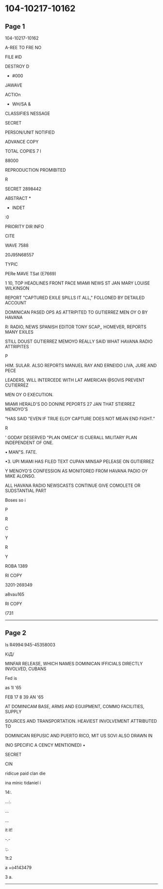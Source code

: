 # 104-10217-10162

## Page 1

104-10217-10162

A-REE TO FRE NO

FILE #ID

DESTROY D

+ #000

JAWAVE

ACTIOn

- WH/SA &

CLASSIFIES NESSAGE

SECRET

PERSON/UNIT NOTIFIED

ADVANCE COPY

TOTAL COPIES 7 l

88000

REPRODUCTION PROMIBITED

R

SECRET 2898442

ABSTRACT *

- INDET

:0

PRIORITY DIR INFO

CITE

WAVE 7588

20J95N68557

TYPIC

PERe MAVE TSat (E7669)

1 10, TOP HEADLINES FRONT PACE MIAMI NEWS ST JAN MARY LOUISE WILKINSON

REPORT "CAPTURED EXILE SPILLS IT ALL," FOLLONED BY DETAILED ACCOUNT

DOMINICAN PASED OPS AS ATTRIPITED TO GUTIERREZ MEN OY O BY HAVANA

R: RADIO, NEWS SPANISH EDITOR TONY SCAP,, HOMEVER, REPORTS MANY EXILES

STILL DOUST GUTIERREZ MEMOYO REALLY SAID WHAT HAVANA RADIO ATTRIPITES

P

HIM. SULAR. ALSO REPORTS MANUEL RAY AND ERNEIDO LIVA, JURE AND PECE

LEADERS, WILL INTERCEDE WITH LAT AMERICAN @SOVIS PREVENT CUTIERREZ

MEN OY O EXECUTION.

MIAMI HERALD'S DO DONINE PEPORTS 27 JAN THAT STIERREZ MENOYO'S

"HAS SAID "EVEN IF TRUE ELOY CAPTURE DOES NOT MEAN END FIGHT."

R

' GODAY DESERVED "PLAN OMECA" IS CUERALL MILITARY PLAN INDEPENDENT OF ONE.

• MAN"S. FATE.

•3. UPI MIAMI HAS FILED TEXT CUPAN MINSAP PELEASE ON GUTIERREZ

Y MENOYO'S CONFESSION AS MONITORED FROM HAVANA PADIO OY MIKE ALONSO.

ALL HAVANA RADIO NEWSCASTS CONTINUE GIVE COMOLETE OR SUDSTANTIAL PART

Boses so i

P

R

C

Y

R

Y

ROBA 1389

RI COPY

3201-269349

a8vau165

RI COPY

(731

---

## Page 2

Is R4994:945-45358003

КіД/

MINFAR RELEASE, WHICH NAMES DOMINICAN IFFICIALS DIRECTLY INVOLVED, CUBANS

Fed is

as 1l '65

FEB 17 8 39 AN '65

AT DOMINICAM BASE, ARMS AND EGUIPMENT, COMMO FACILITIES, SUPPLY

SOURCES AND TRANSPORTATION. HEAVIEST INVOLVEMENT ATTRIBUTED TO

DOMINICAN REPUSIC AND PUERTO RICO, MIT US SOVI ALSO DRAWN IN

(NO SPECIFIC A CENCY MENTIONED) •

SECRET

CIN

ridicue paid clan die

ina minic tidaniel i

14:.

...:.

...

...

it it!

-.-

:;.

1t:2

a +o4143479

3 a.

---

